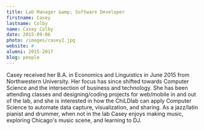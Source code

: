```yaml
---
title: Lab Manager &amp; Software Developer
firstname: Casey
lastname: Colby
name: Casey Colby
date: 2015-09-06
photo: /images/casey2.jpg
website: #
alumni: 2015-2017
blog: people
---
```


Casey received her B.A. in Economics and Linguistics in June 2015 from Northwestern University. Her focus has since shifted towards Computer Science and the intersection of business and technology. She has been attending classes and designing/coding projects for web/mobile in and out of the lab, and she is interested in how the ChiLDlab can apply Computer Science to automate data capture, visualization, and sharing. As a jazz/latin pianist and drummer, when not in the lab Casey enjoys making music, exploring Chicago's music scene, and learning to DJ. 